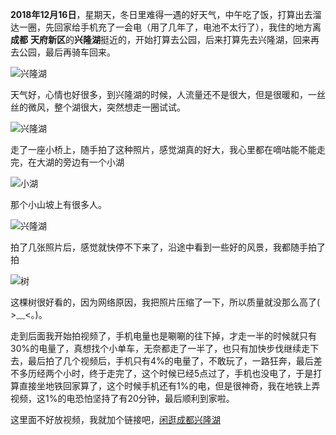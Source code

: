 **2018年12月16日**，星期天，冬日里难得一遇的好天气，中午吃了饭，打算出去溜达一圈，先回家给手机充了一会电（用了几年了，电池不太行了），我住的地方离**成都** **天府新区**的**兴隆湖**挺近的，开始打算去公园，后来打算先去兴隆湖，回来再去公园，最后再骑车回来。

![兴隆湖](http://img.blog.ztgreat.cn/document/life/20181216201123.jpg)

天气好，心情也好很多，到兴隆湖的时候，人流量还不是很大，但是很暖和，一丝丝的微风，整个湖很大，突然想走一圈试试。

![兴隆湖](http://img.blog.ztgreat.cn/document/life/20181216201119.jpg)

走了一座小桥上，随手拍了这种照片，感觉湖真的好大，我心里都在嘀咕能不能走完，在大湖的旁边有一个小湖

![小湖](http://img.blog.ztgreat.cn/document/life/20181216201122.jpg)

那个小山坡上有很多人。

![兴隆湖](http://img.blog.ztgreat.cn/document/life/20181216201120.jpg)

拍了几张照片后，感觉就快停不下来了，沿途中看到一些好的风景，我都随手拍了拍

![树](http://img.blog.ztgreat.cn/document/life/20181216201121.jpg)

这棵树很好看的，因为网络原因，我把照片压缩了一下，所以质量就没那么高了( >﹏<。)。

走到后面我开始拍视频了，手机电量也是唰唰的往下掉，才走一半的时候就只有30%的电量了，真想找个小单车，无奈都走了一半了，也只有加快步伐继续走下去，最后拍了几个视频后，手机只有4%的电量了，不敢玩了，一路狂奔，最后差不多历经两个小时，终于走完了，这个时候已经5点过了，手机也没电了，于是打算直接坐地铁回家算了，这个时候手机还有1%的电，但是很神奇，我在地铁上弄视频，这1%的电恐怕坚持了有20分钟，最后顺利到家啦。

这里面不好放视频，我就加个链接吧，[闲逛成都兴隆湖](http://img.blog.ztgreat.cn/document/life/20181216201118.mp4)



